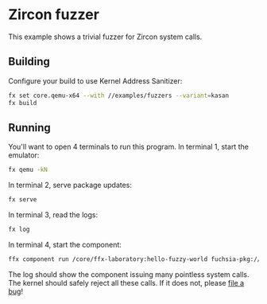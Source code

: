 # Zircon fuzzer

This example shows a trivial fuzzer for Zircon system calls.

## Building

Configure your build to use Kernel Address Sanitizer:

```bash
fx set core.qemu-x64 --with //examples/fuzzers --variant=kasan
fx build
```

## Running

You'll want to open 4 terminals to run this program. In terminal 1, start the
emulator:

```bash
fx qemu -kN
```

In terminal 2, serve package updates:

```bash
fx serve
```

In terminal 3, read the logs:

```bash
fx log
```

In terminal 4, start the component:

```bash
ffx component run /core/ffx-laboratory:hello-fuzzy-world fuchsia-pkg://fuchsia.com/example-fuzzers#meta/hello-fuzzy-world.cm --recreate
```

The log should show the component issuing many pointless system calls. The
kernel should safely reject all these calls. If it does not, please [file a
bug](https://bugs.fuchsia.dev/p/fuchsia/issues/entry?template=Fuzzing+Bug)!
